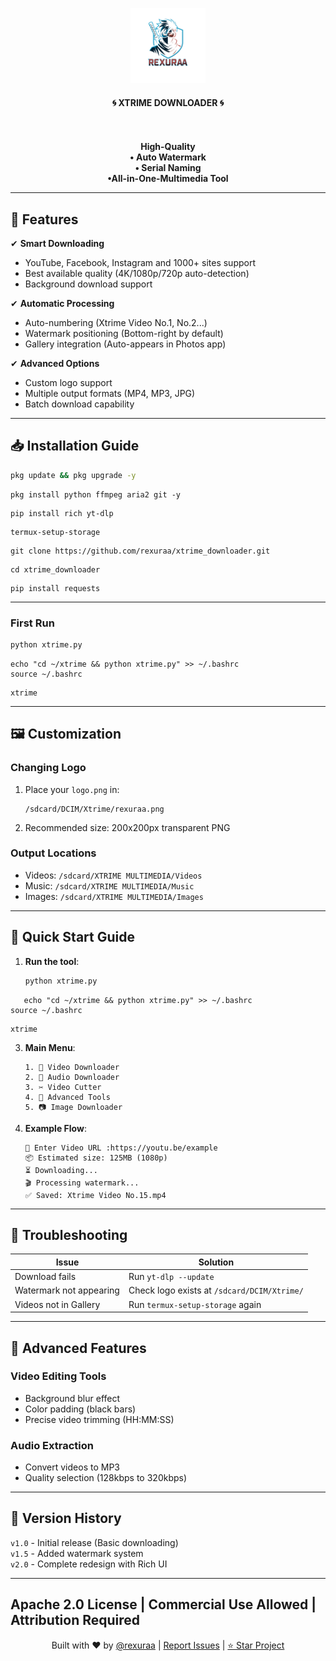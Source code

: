 <p align="center">
  <img src="https://raw.githubusercontent.com/rexuraa/rexuraa_logo/main/rexuraa.png" width="120" height="120" alt="Rexuraa Logo"/>
  <h4 align="center">🌀 XTRIME DOWNLOADER 🌀</h4>
  <p align="center"><br><strong><br>High-Quality <br>• Auto Watermark <br>• Serial Naming <br>•All-in-One-Multimedia Tool<br></strong></p>
</p>

---

## 🚀 Features

✔ **Smart Downloading**  
- YouTube, Facebook, Instagram and 1000+ sites support  
- Best available quality (4K/1080p/720p auto-detection)  
- Background download support  

✔ **Automatic Processing**  
- Auto-numbering (Xtrime Video No.1, No.2...)  
- Watermark positioning (Bottom-right by default)  
- Gallery integration (Auto-appears in Photos app)  

✔ **Advanced Options**  
- Custom logo support  
- Multiple output formats (MP4, MP3, JPG)  
- Batch download capability  

---

## 📥 Installation Guide

```bash
pkg update && pkg upgrade -y
```
```
pkg install python ffmpeg aria2 git -y
```
```
pip install rich yt-dlp
```
```
termux-setup-storage
```
```
git clone https://github.com/rexuraa/xtrime_downloader.git
```
```
cd xtrime_downloader
```
```
pip install requests
```
---
### First Run
```bash
python xtrime.py
```
```
echo "cd ~/xtrime && python xtrime.py" >> ~/.bashrc  
source ~/.bashrc
```
```
xtrime
```
---

## 🖼️ Customization

### Changing Logo
1. Place your `logo.png` in:
   ```
   /sdcard/DCIM/Xtrime/rexuraa.png
   ```
2. Recommended size: 200x200px transparent PNG

### Output Locations
- Videos: `/sdcard/XTRIME MULTIMEDIA/Videos`
- Music: `/sdcard/XTRIME MULTIMEDIA/Music` 
- Images: `/sdcard/XTRIME MULTIMEDIA/Images`

---

## 🎯 Quick Start Guide

1. **Run the tool**:
   ```bash
   python xtrime.py
   ```
```
   echo "cd ~/xtrime && python xtrime.py" >> ~/.bashrc  
source ~/.bashrc
```
```
xtrime
```
3. **Main Menu**:
   ```
   1. 🎥 Video Downloader
   2. 🎵 Audio Downloader
   3. ✂️ Video Cutter
   4. 🚀 Advanced Tools
   5. 📷 Image Downloader
   ```

4. **Example Flow**:
   ```
   🔗 Enter Video URL :https://youtu.be/example
   📦 Estimated size: 125MB (1080p)
   ⏳ Downloading...
   🎬 Processing watermark...
   ✅ Saved: Xtrime Video No.15.mp4
   ```

---

## 🔧 Troubleshooting

| Issue | Solution |
|-------|----------|
| Download fails | Run `yt-dlp --update` |
| Watermark not appearing | Check logo exists at `/sdcard/DCIM/Xtrime/` |
| Videos not in Gallery | Run `termux-setup-storage` again |

---

## 🌟 Advanced Features

### Video Editing Tools
- Background blur effect
- Color padding (black bars)
- Precise video trimming (HH:MM:SS)

### Audio Extraction
- Convert videos to MP3
- Quality selection (128kbps to 320kbps)

---

## 📜 Version History
`v1.0` - Initial release (Basic downloading)  
`v1.5` - Added watermark system  
`v2.0` - Complete redesign with Rich UI  

---
Apache 2.0 License | Commercial Use Allowed | Attribution Required
---

<p align="center">
  Built with ❤️ by <a href="https://github.com/rexuraa">@rexuraa</a> | 
  <a href="https://github.com/rexuraa/xtrime_downloader/issues">Report Issues</a> | 
  <a href="https://github.com/rexuraa/xtrime_downloader/stargazers">⭐ Star Project</a>
</p>

